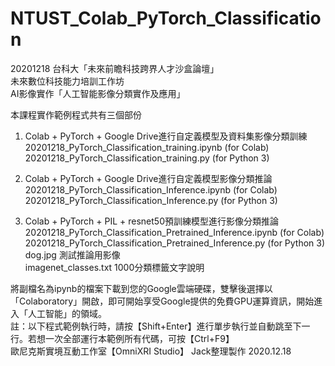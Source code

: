 # NTUST_Colab_PyTorch_Classification

20201218 台科大「未來前瞻科技跨界人才沙盒論壇」  
未來數位科技能力培訓工作坊  
AI影像實作「人工智能影像分類實作及應用」 

本課程實作範例程式共有三個部份  

1. Colab + PyTorch + Google Drive進行自定義模型及資料集影像分類訓練  
   20201218_PyTorch_Classification_training.ipynb (for Colab)  
   20201218_PyTorch_Classification_training.py (for Python 3) 
   
2. Colab + PyTorch + Google Drive進行自定義模型影像分類推論  
   20201218_PyTorch_Classification_Inference.ipynb (for Colab)  
   20201218_PyTorch_Classification_Inference.py (for Python 3) 
   
3. Colab + PyTorch + PIL + resnet50預訓練模型進行影像分類推論  
   20201218_PyTorch_Classification_Pretrained_Inference.ipynb (for Colab)  
   20201218_PyTorch_Classification_Pretrained_Inference.py (for Python 3)  
   dog.jpg 測試推論用影像  
   imagenet_classes.txt 1000分類標籤文字說明  

將副檔名為ipynb的檔案下載到您的Google雲端硬碟，雙擊後選擇以「Colaboratory」開啟，即可開始享受Google提供的免費GPU運算資訊，開始進入「人工智能」的領域。  
註：以下程式範例執行時，請按【Shift+Enter】進行單步執行並自動跳至下一行。若想一次全部運行本範例所有代碼，可按【Ctrl+F9】  
歐尼克斯實境互動工作室【OmniXRI Studio】 Jack整理製作 2020.12.18


